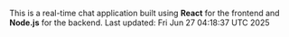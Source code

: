 This is a real-time chat application built using **React** for the frontend and **Node.js** for the backend.
Last updated: Fri Jun 27 04:18:37 UTC 2025
